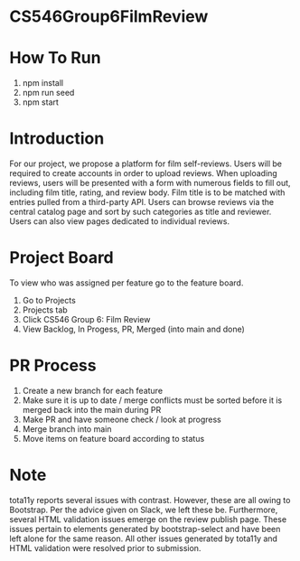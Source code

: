 # CS546Group6FilmReview

# How To Run
1. npm install
2. npm run seed
3. npm start

# Introduction
For our project, we propose a platform for film self-reviews. Users will be required to create accounts in order to upload reviews. When uploading reviews, users will be presented with a form with numerous fields to fill out, including film title, rating, and review body. Film title is to be matched with entries pulled from a third-party API. Users can browse reviews via the central catalog page and sort by such categories as title and reviewer. Users can also view pages dedicated to individual reviews.

# Project Board
To view who was assigned per feature go to the feature board.
1. Go to Projects
2. Projects tab
3. Click CS546 Group 6: Film Review 
4. View Backlog, In Progess, PR, Merged (into main and done)

# PR Process
1. Create a new branch for each feature
2. Make sure it is up to date / merge conflicts must be sorted before it is merged back into the main during PR
3. Make PR and have someone check / look at progress 
4. Merge branch into main
5. Move items on feature board according to status

# Note
tota11y reports several issues with contrast. However, these are all owing to Bootstrap. Per the advice given on Slack, we left these be.
Furthermore, several HTML validation issues emerge on the review publish page. These issues pertain to elements generated by bootstrap-select and have been left alone for the same reason.
All other issues generated by tota11y and HTML validation were resolved prior to submission.